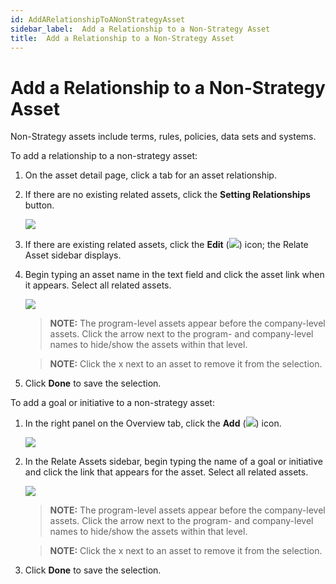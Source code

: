 ```yaml
---
id: AddARelationshipToANonStrategyAsset
sidebar_label:  Add a Relationship to a Non-Strategy Asset
title:  Add a Relationship to a Non-Strategy Asset
---
```


# Add a Relationship to a Non-Strategy Asset

Non-Strategy assets include terms, rules, policies, data sets and
systems.

To add a relationship to a non-strategy asset:

1.  On the asset detail page, click a tab for an asset relationship.

2.  If there are no existing related assets, click the **Setting
    Relationships** button.
    
    ![](Resources/Images/SettingRelationshipsButton.png)

3.  If there are existing related assets, click the **Edit**
    (![](Resources/Images/pencil_icon_related_goals.png)) icon; the
    Relate Asset sidebar displays.

4.  Begin typing an asset name in the text field and click the asset
    link when it appears. Select all related assets.
    
    ![](Resources/Images/RelateInitiativesToNonStrategyAsset.png)
    
    >**NOTE:** The program-level assets appear before the company-level
    assets. Click the arrow next to the program- and company-level names
    to hide/show the assets within that level.
    
    >**NOTE:** Click the x next to an asset to remove it from the
    selection.

5.  Click **Done** to save the selection.

To add a goal or initiative to a non-strategy asset:

1.  In the right panel on the Overview tab, click the **Add**
    (![](Resources/Images/addtermterm.png)) icon.
    
    ![](Resources/Images/right_panel.png)

2.  In the Relate Assets sidebar, begin typing the name of a goal or
    initiative and click the link that appears for the asset. Select all
    related assets.
    
    ![](Resources/Images/RelateInitiativesToNonStrategyAsset.png)
    
    >**NOTE:** The program-level assets appear before the company-level
    assets. Click the arrow next to the program- and company-level names
    to hide/show the assets within that level.
    
    >**NOTE:** Click the x next to an asset to remove it from the
    selection.

3.  Click **Done** to save the selection.

